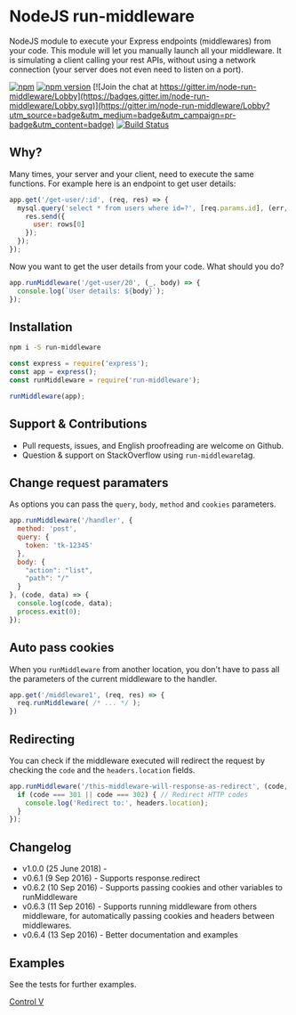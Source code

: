 # NodeJS run-middleware

NodeJS module to execute your Express endpoints (middlewares) from your code. This module will let you manually launch all your middleware. It is simulating a client calling your rest APIs, without using a network connection (your server does not even need to listen on a port).

[![npm](https://img.shields.io/npm/dt/run-middleware.svg?maxAge=2592000)](https://www.npmjs.com/package/run-middleware)
[![npm version](https://badge.fury.io/js/run-middleware.svg)](https://badge.fury.io/js/run-middleware)
[![Join the chat at https://gitter.im/node-run-middleware/Lobby](https://badges.gitter.im/node-run-middleware/Lobby.svg)](https://gitter.im/node-run-middleware/Lobby?utm_source=badge&utm_medium=badge&utm_campaign=pr-badge&utm_content=badge)
[![Build Status](https://travis-ci.org/Aminadav/node-run-middleware.svg?branch=master)](https://travis-ci.org/Aminadav/node-run-middleware)

## Why?

Many times, your server and your client, need to execute the same functions. For example here is an endpoint to get user details:

```js
app.get('/get-user/:id', (req, res) => {
  mysql.query('select * from users where id=?', [req.params.id], (err, rows) => {
    res.send({
      user: rows[0]
    });
  });
});
```

Now you want to get the user details from your code. What should you do?

```js
app.runMiddleware('/get-user/20', (_, body) => {
  console.log(`User details: ${body}`);
});
```

## Installation

```sh
npm i -S run-middleware
```

```js
const express = require('express');
const app = express();
const runMiddleware = require('run-middleware');

runMiddleware(app);
```

## Support & Contributions

* Pull requests, issues, and English proofreading are welcome on Github.
* Question & support on StackOverflow using `run-middleware`tag.

## Change request paramaters

As options you can pass the `query`, `body`, `method` and `cookies` parameters.

```js
app.runMiddleware('/handler', {
  method: 'post',
  query: {
    token: 'tk-12345'
  },
  body: {
    "action": "list",
    "path": "/"
  }
}, (code, data) => {
  console.log(code, data);
  process.exit(0);
});
```

## Auto pass cookies

When you `runMiddleware` from another location, you don't have to pass all the parameters of the current middleware to the handler.

```js
app.get('/middleware1', (req, res) => {
  req.runMiddleware( /* ... */ );
})
```

## Redirecting

You can check if the middleware executed will redirect the request by checking the `code` and the `headers.location` fields.

```js
app.runMiddleware('/this-middleware-will-response-as-redirect', (code, body, headers) => {
  if (code === 301 || code === 302) { // Redirect HTTP codes
    console.log('Redirect to:', headers.location);
  }
});
```

## Changelog

* v1.0.0 (25 June 2018) -
* v0.6.1 (9 Sep 2016) - Supports response.redirect
* v0.6.2 (10 Sep 2016) - Supports passing cookies and other variables to runMiddleware
* v0.6.3 (11 Sep 2016) - Supports running middleware from others middleware, for automatically passing cookies and headers between middlewares.
* v0.6.4 (13 Sep 2016) - Better documentation and examples

## Examples

See the tests for further examples.

[Control V](https://ctrl.vi)

